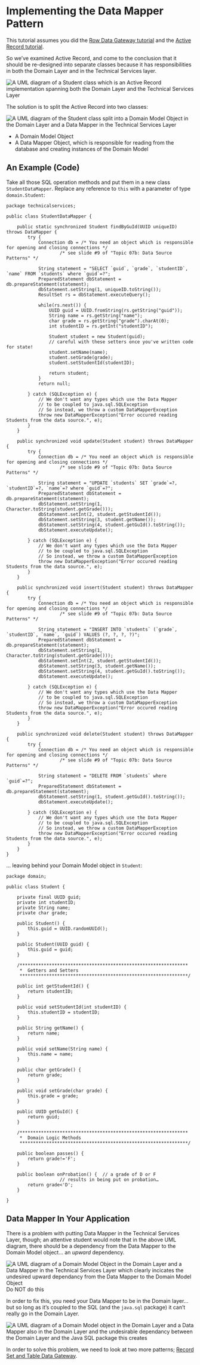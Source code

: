 Implementing the Data Mapper Pattern
====================================

This tutorial assumes you did the [Row Data Gateway tutorial](tut-71.implementing-row-data-gateway.md) and the [Active Record tutorial](tut-72.implementing-active-record.md).

So we’ve examined Active Record, and come to the conclusion that it should be re-designed into separate classes because it has responsibilities in both the Domain Layer and in the Technical Services layer.

![A UML diagram of a Student class which is an Active Record implementation spanning both the Domain Layer and the Technical Services Layer](assets/tut-73.studentActiveRecord-layers.png)

The solution is to split the Active Record into two classes:

![A UML diagram of the Student class split into a Domain Model Object in the Domain Layer and a Data Mapper in the Technical Services Layer](assets/tut-73.studentDataMapper-layers.png)

*   A Domain Model Object
*   A Data Mapper Object, which is responsible for reading from the database and creating instances of the Domain Model

An Example (Code)
-----------------

Take all those SQL operation methods and put them in a new class `StudentDataMapper`. Replace any reference to `this` with a parameter of type `domain.Student`:

    package technicalservices;
    	
    public class StudentDataMapper {
    	
    	public static synchronized Student findByGuId(UUID uniqueID) throws DataMapper {
    		try {
    			Connection db =	/* You need an object which is responsible for opening and closing connections */
    					/* see slide #9 of "Topic 07b: Data Source Patterns" */
    	
    			String statement = "SELECT `guid`, `grade`, `studentID`, `name` FROM `students` where `guid`=?";
    			PreparedStatement dbStatement = db.prepareStatement(statement);
    			dbStatement.setString(1, uniqueID.toString());
    			ResultSet rs = dbStatement.executeQuery();
    			
    			while(rs.next()) {
    				UUID guid = UUID.fromString(rs.getString("guid"));
    				String name = rs.getString("name");
    				char grade = rs.getString("grade").charAt(0);
    				int studentID = rs.getInt("studentID");
    				
    				Student student = new Student(guid);
    				// careful with these setters once you've written code for state!
    				student.setName(name);
    				student.setGrade(grade);
    				student.setStudentId(studentID);
    				
    				return student;
    			}
    			return null;
    			
    		} catch (SQLException e) {
    			// We don't want any types which use the Data Mapper
    			// to be coupled to java.sql.SQLException
    			// So instead, we throw a custom DataMapperException 
    			throw new DataMapperException("Error occured reading Students from the data source.", e);
    		}
    	}
    	
    	public synchronized void update(Student student) throws DataMapper {
    		try {
    			Connection db =	/* You need an object which is responsible for opening and closing connections */
    					/* see slide #9 of "Topic 07b: Data Source Patterns" */
    	
    			String statement = "UPDATE `students` SET `grade`=?, `studentID`=?, `name`=? where `guid`=?";
    			PreparedStatement dbStatement = db.prepareStatement(statement);
    			dbStatement.setString(1, Character.toString(student.getGrade()));
    			dbStatement.setInt(2, student.getStudentId());
    			dbStatement.setString(3, student.getName());
    			dbStatement.setString(4, student.getGuId().toString());
    			dbStatement.executeUpdate();
    			
    		} catch (SQLException e) {
    			// We don't want any types which use the Data Mapper
    			// to be coupled to java.sql.SQLException
    			// So instead, we throw a custom DataMapperException 
    			throw new DataMapperException("Error occured reading Students from the data source.", e);
    		}
    	}
    	
    	public synchronized void insert(Student student) throws DataMapper {
    		try {
    			Connection db =	/* You need an object which is responsible for opening and closing connections */
    					/* see slide #9 of "Topic 07b: Data Source Patterns" */
    	
    			String statement = "INSERT INTO `students` (`grade`, `studentID`, `name`, `guid`) VALUES (?, ?, ?, ?)";
    			PreparedStatement dbStatement = db.prepareStatement(statement);
    			dbStatement.setString(1, Character.toString(student.getGrade()));
    			dbStatement.setInt(2, student.getStudentId());
    			dbStatement.setString(3, student.getName());
    			dbStatement.setString(4, student.getGuId().toString());
    			dbStatement.executeUpdate();
    			
    		} catch (SQLException e) {
    			// We don't want any types which use the Data Mapper
    			// to be coupled to java.sql.SQLException
    			// So instead, we throw a custom DataMapperException 
    			throw new DataMapperException("Error occured reading Students from the data source.", e);
    		}
    	}
    	
    	public synchronized void delete(Student student) throws DataMapper {
    		try {
    			Connection db =	/* You need an object which is responsible for opening and closing connections */
    					/* see slide #9 of "Topic 07b: Data Source Patterns" */
    	
    			String statement = "DELETE FROM `students` where `guid`=?";
    			PreparedStatement dbStatement = db.prepareStatement(statement);
    			dbStatement.setString(1, student.getGuId().toString());
    			dbStatement.executeUpdate();
    			
    		} catch (SQLException e) {
    			// We don't want any types which use the Data Mapper
    			// to be coupled to java.sql.SQLException
    			// So instead, we throw a custom DataMapperException 
    			throw new DataMapperException("Error occured reading Students from the data source.", e);
    		}
    	}
    }

… leaving behind your Domain Model object in `Student`:

    package domain;
    	
    public class Student {
    	
    	private final UUID guid;
    	private int studentID;
    	private String name;
    	private char grade;
    	
    	public Student() {
    		this.guid = UUID.randomUUId();
    	}
    	
    	public Student(UUID guid) {
    		this.guid = guid;
    	}
    	
    	/***************************************************************
    	 *  Getters and Setters
    	 ***************************************************************/
    	
    	public int getStudentId() {
    		return studentID;
    	}
    	
    	public void setStudentId(int studentID) {
    		this.studentID = studentID;
    	}
    	
    	public String getName() {
    		return name;
    	}
    	
    	public void setName(String name) {
    		this.name = name;
    	}
    	
    	public char getGrade() {
    		return grade;
    	}
    	
    	public void setGrade(char grade) {
    		this.grade = grade;
    	}
    	
    	public UUID getGuId() {
    		return guid;
    	}
    	
    	/***************************************************************
    	 *  Domain Logic Methods
    	 ***************************************************************/
    	
    	public boolean passes() {
    		return grade!='F';
    	}
    	
    	public boolean onProbation() {	// a grade of D or F
    					// results in being put on probation…
    		return grade<'D';
    	}
    	
    }

Data Mapper In Your Application
-------------------------------

There is a problem with putting Data Mapper in the Technical Services Layer, though; an attentive student would note that in the above UML diagram, there should be a dependency from the Data Mapper to the Domain Model object… an _upward_ dependency.

![A UML diagram of a Domain Model Object in the Domain Layer and a Data Mapper in the Technical Services Layer which clearly incicates the undesired upward dependancy from the Data Mapper to the Domain Model Object](assets/tut-73.studentDataMapper-upward-dependency.png)  
Do NOT do this

In order to fix this, you need your Data Mapper to be in the Domain layer… but so long as it’s coupled to the SQL (and the `java.sql` package) it can’t really go in the Domain Layer.

![A UML diagram of a Domain Model object in the Domain Layer and a Data Mapper also in the Domain Layer and the undesirable dependancy between the Domain Layer and the Java SQL package this creates](assets/tut-73.studentDataMapper-domain-layer.png)

In order to solve this problem, we need to look at two more patterns; [Record Set and Table Data Gateway](tut-74.implementing-table-data-gateway.md).
